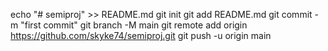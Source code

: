 echo "# semiproj" >> README.md
git init
git add README.md
git commit -m "first commit"
git branch -M main
git remote add origin https://github.com/skyke74/semiproj.git
git push -u origin main
